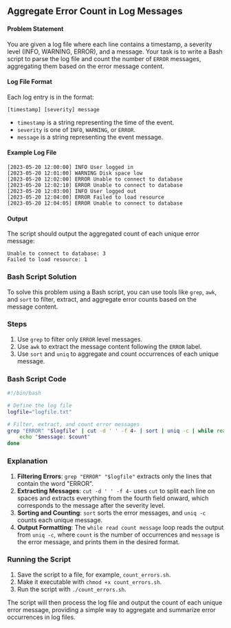 ## Aggregate Error Count in Log Messages 

#### Problem Statement

You are given a log file where each line contains a timestamp, a severity level (INFO, WARNING, ERROR), and a message. Your task is to write a Bash script to parse the log file and count the number of `ERROR` messages, aggregating them based on the error message content.

#### Log File Format

Each log entry is in the format:
```
[timestamp] [severity] message
```
- `timestamp` is a string representing the time of the event.
- `severity` is one of `INFO`, `WARNING`, or `ERROR`.
- `message` is a string representing the event message.

#### Example Log File

```plaintext
[2023-05-20 12:00:00] INFO User logged in
[2023-05-20 12:01:00] WARNING Disk space low
[2023-05-20 12:02:00] ERROR Unable to connect to database
[2023-05-20 12:02:10] ERROR Unable to connect to database
[2023-05-20 12:03:00] INFO User logged out
[2023-05-20 12:04:00] ERROR Failed to load resource
[2023-05-20 12:04:05] ERROR Unable to connect to database
```

#### Output

The script should output the aggregated count of each unique error message:
```
Unable to connect to database: 3
Failed to load resource: 1
```

### Bash Script Solution

To solve this problem using a Bash script, you can use tools like `grep`, `awk`, and `sort` to filter, extract, and aggregate error counts based on the message content.

### Steps

1. Use `grep` to filter only `ERROR` level messages.
2. Use `awk` to extract the message content following the `ERROR` label.
3. Use `sort` and `uniq` to aggregate and count occurrences of each unique message.

### Bash Script Code

```bash
#!/bin/bash

# Define the log file
logfile="logfile.txt"

# Filter, extract, and count error messages
grep "ERROR" "$logfile" | cut -d ' ' -f 4- | sort | uniq -c | while read count message; do
    echo "$message: $count"
done
```

### Explanation

1. **Filtering Errors**: `grep "ERROR" "$logfile"` extracts only the lines that contain the word "ERROR".
2. **Extracting Messages**: `cut -d ' ' -f 4-` uses `cut` to split each line on spaces and extracts everything from the fourth field onward, which corresponds to the message after the severity level.
3. **Sorting and Counting**: `sort` sorts the error messages, and `uniq -c` counts each unique message.
4. **Output Formatting**: The `while read count message` loop reads the output from `uniq -c`, where `count` is the number of occurrences and `message` is the error message, and prints them in the desired format.

### Running the Script

1. Save the script to a file, for example, `count_errors.sh`.
2. Make it executable with `chmod +x count_errors.sh`.
3. Run the script with `./count_errors.sh`.

The script will then process the log file and output the count of each unique error message, providing a simple way to aggregate and summarize error occurrences in log files.